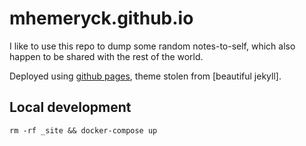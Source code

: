 # mhemeryck.github.io

I like to use this repo to dump some random notes-to-self, which also happen to be shared with the rest of the world.

Deployed using [github pages], theme stolen from [beautiful jekyll].

[github pages]: https://pages.github.com/
[no-style-please]: https://beautifuljekyll.com/

## Local development

    rm -rf _site && docker-compose up

